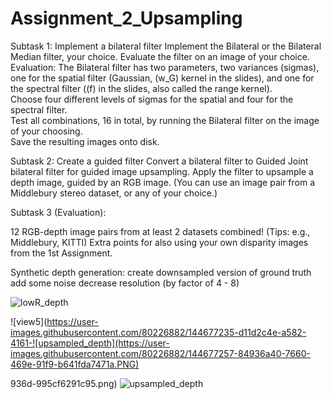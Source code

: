 # Assignment_2_Upsampling


Subtask 1: 
Implement a bilateral filter
Implement the Bilateral or the Bilateral Median filter, your choice.
Evaluate the filter on an image of your choice. 
Evaluation:  The Bilateral filter has two parameters, two variances (sigmas), one for the spatial filter (Gaussian, \(w_G\) kernel in the slides), and one for the spectral filter (\(f\) in the slides, also called the range kernel).      
Choose four different levels of sigmas for the spatial and four for the spectral filter.     
Test all combinations, 16 in total, by running the Bilateral filter on the image of your choosing.     
Save the resulting images onto disk.  

Subtask 2: Create a guided filter
Convert a bilateral filter to Guided Joint bilateral filter for guided image upsampling.
Apply the filter to upsample a depth image, guided by an RGB image. (You can use an image pair from a Middlebury stereo dataset, or any of your choice.)

Subtask 3 (Evaluation):

 12 RGB-depth image pairs from at least 2 datasets combined!
    (Tips: e.g., Middlebury, KITTI)
    Extra points for also using your own disparity images from the 1st Assignment.
     
 Synthetic depth generation:
        create downsampled version of ground truth
        add some noise
        decrease resolution (by factor of 4 - 8)
          
![lowR_depth](https://user-images.githubusercontent.com/80226882/144677218-0e3633a2-9ab5-4e24-91f0-e52394dd0942.PNG)

![view5](https://user-images.githubusercontent.com/80226882/144677235-d11d2c4e-a582-4161-![upsampled_depth](https://user-images.githubusercontent.com/80226882/144677257-84936a40-7660-469e-91f9-b641fda7471a.PNG)

936d-995cf6291c95.png)
![upsampled_depth](https://user-images.githubusercontent.com/80226882/144677316-74132e13-eeee-4979-93bc-12664d4091e9.PNG)
